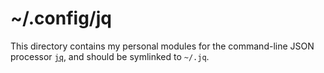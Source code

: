 # ~/.config/jq

This directory contains my personal modules for the command-line JSON processor
[`jq`], and should be symlinked to `~/.jq`.

[`jq`]: https://stedolan.github.io/jq/
